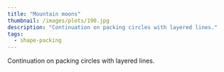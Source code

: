 ```yaml
---
title: "Mountain moons"
thumbnail: /images/plots/190.jpg
description: "Continuation on packing circles with layered lines."
tags:
  - shape-packing
---
```


Continuation on packing circles with layered lines.